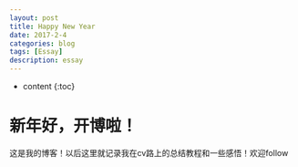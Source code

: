 ```yaml
---
layout: post
title: Happy New Year
date: 2017-2-4
categories: blog
tags: [Essay]
description: essay
---
```


* content
{:toc}

# 新年好，开博啦！

这是我的博客！以后这里就记录我在cv路上的总结教程和一些感悟！欢迎follow
